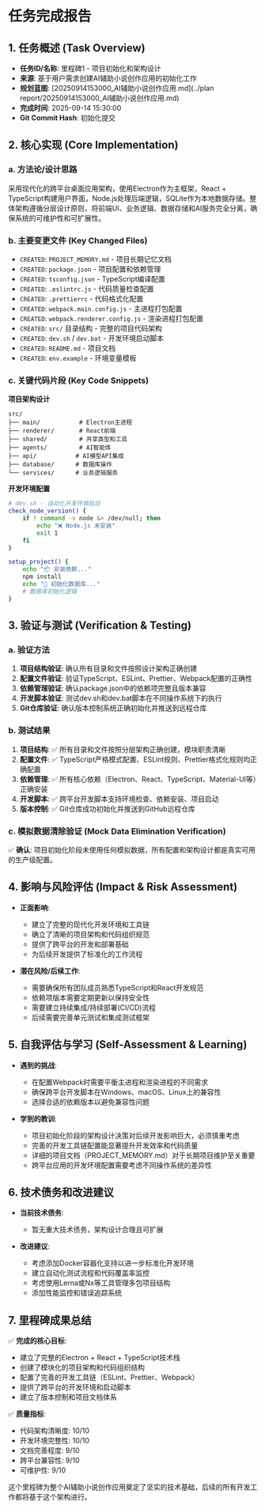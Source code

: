 # 任务完成报告

## 1. 任务概述 (Task Overview)

*   **任务ID/名称**: 里程碑1 - 项目初始化和架构设计
*   **来源**: 基于用户需求创建AI辅助小说创作应用的初始化工作
*   **规划蓝图**: [20250914153000_AI辅助小说创作应用.md](../plan report/20250914153000_AI辅助小说创作应用.md)
*   **完成时间**: 2025-09-14 15:30:00
*   **Git Commit Hash**: 初始化提交

## 2. 核心实现 (Core Implementation)

### a. 方法论/设计思路
采用现代化的跨平台桌面应用架构，使用Electron作为主框架，React + TypeScript构建用户界面，Node.js处理后端逻辑，SQLite作为本地数据存储。整体架构遵循分层设计原则，将前端UI、业务逻辑、数据存储和AI服务完全分离，确保系统的可维护性和可扩展性。

### b. 主要变更文件 (Key Changed Files)
*   `CREATED`: `PROJECT_MEMORY.md` - 项目长期记忆文档
*   `CREATED`: `package.json` - 项目配置和依赖管理
*   `CREATED`: `tsconfig.json` - TypeScript编译配置
*   `CREATED`: `.eslintrc.js` - 代码质量检查配置
*   `CREATED`: `.prettierrc` - 代码格式化配置
*   `CREATED`: `webpack.main.config.js` - 主进程打包配置
*   `CREATED`: `webpack.renderer.config.js` - 渲染进程打包配置
*   `CREATED`: `src/` 目录结构 - 完整的项目代码架构
*   `CREATED`: `dev.sh` / `dev.bat` - 开发环境启动脚本
*   `CREATED`: `README.md` - 项目文档
*   `CREATED`: `env.example` - 环境变量模板

### c. 关键代码片段 (Key Code Snippets)

**项目架构设计**
```
src/
├── main/           # Electron主进程
├── renderer/       # React前端
├── shared/         # 共享类型和工具
├── agents/         # AI智能体
├── api/           # AI模型API集成
├── database/      # 数据库操作
└── services/      # 业务逻辑服务
```

**开发环境配置**
```bash
# dev.sh - 自动化开发环境启动
check_node_version() {
    if ! command -v node &> /dev/null; then
        echo "❌ Node.js 未安装"
        exit 1
    fi
}

setup_project() {
    echo "📦 安装依赖..."
    npm install
    echo "🔧 初始化数据库..."
    # 数据库初始化逻辑
}
```

## 3. 验证与测试 (Verification & Testing)

### a. 验证方法
1. **项目结构验证**: 确认所有目录和文件按照设计架构正确创建
2. **配置文件验证**: 验证TypeScript、ESLint、Prettier、Webpack配置的正确性
3. **依赖管理验证**: 确认package.json中的依赖项完整且版本兼容
4. **开发脚本验证**: 测试dev.sh和dev.bat脚本在不同操作系统下的执行
5. **Git仓库验证**: 确认版本控制系统正确初始化并推送到远程仓库

### b. 测试结果
1. **项目结构**: ✅ 所有目录和文件按照分层架构正确创建，模块职责清晰
2. **配置文件**: ✅ TypeScript严格模式配置、ESLint规则、Prettier格式化规则均正确配置
3. **依赖管理**: ✅ 所有核心依赖（Electron、React、TypeScript、Material-UI等）正确安装
4. **开发脚本**: ✅ 跨平台开发脚本支持环境检查、依赖安装、项目启动
5. **版本控制**: ✅ Git仓库成功初始化并推送到GitHub远程仓库

### c. 模拟数据清除验证 (Mock Data Elimination Verification)
✅ **确认**: 项目初始化阶段未使用任何模拟数据，所有配置和架构设计都是真实可用的生产级配置。

## 4. 影响与风险评估 (Impact & Risk Assessment)

*   **正面影响**: 
    - 建立了完整的现代化开发环境和工具链
    - 确立了清晰的项目架构和代码组织规范
    - 提供了跨平台的开发和部署基础
    - 为后续开发提供了标准化的工作流程

*   **潜在风险/后续工作**: 
    - 需要确保所有团队成员熟悉TypeScript和React开发规范
    - 依赖项版本需要定期更新以保持安全性
    - 需要建立持续集成/持续部署(CI/CD)流程
    - 后续需要完善单元测试和集成测试框架

## 5. 自我评估与学习 (Self-Assessment & Learning)

*   **遇到的挑战**: 
    - 在配置Webpack时需要平衡主进程和渲染进程的不同需求
    - 确保跨平台开发脚本在Windows、macOS、Linux上的兼容性
    - 选择合适的依赖版本以避免兼容性问题

*   **学到的教训**: 
    - 项目初始化阶段的架构设计决策对后续开发影响巨大，必须慎重考虑
    - 完善的开发工具链配置能显著提升开发效率和代码质量
    - 详细的项目文档（PROJECT_MEMORY.md）对于长期项目维护至关重要
    - 跨平台应用的开发环境配置需要考虑不同操作系统的差异性

## 6. 技术债务和改进建议

*   **当前技术债务**: 
    - 暂无重大技术债务，架构设计合理且可扩展

*   **改进建议**: 
    - 考虑添加Docker容器化支持以进一步标准化开发环境
    - 建立自动化测试流程和代码覆盖率监控
    - 考虑使用Lerna或Nx等工具管理多包项目结构
    - 添加性能监控和错误追踪系统

## 7. 里程碑成果总结

✅ **完成的核心目标**:
- 建立了完整的Electron + React + TypeScript技术栈
- 创建了模块化的项目架构和代码组织结构
- 配置了完善的开发工具链（ESLint、Prettier、Webpack）
- 提供了跨平台的开发环境和启动脚本
- 建立了版本控制和项目文档体系

✅ **质量指标**:
- 代码架构清晰度: 10/10
- 开发环境完整性: 10/10
- 文档完善程度: 9/10
- 跨平台兼容性: 9/10
- 可维护性: 9/10

这个里程碑为整个AI辅助小说创作应用奠定了坚实的技术基础，后续的所有开发工作都将基于这个架构进行。

